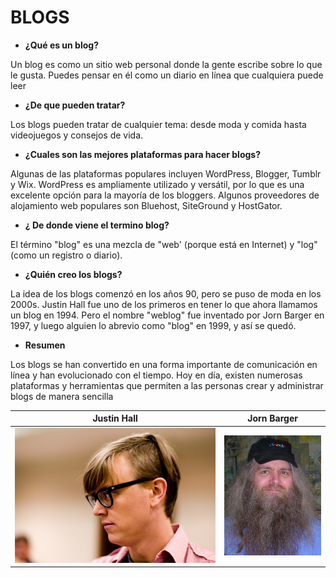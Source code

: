 # BLOGS

- __¿Qué es un blog?__

Un blog es como un sitio web personal donde la gente escribe sobre lo que le gusta. Puedes pensar en él como un diario en línea que
cualquiera puede leer

- __¿De que pueden tratar?__

Los blogs pueden tratar de cualquier tema: desde moda y comida hasta videojuegos y consejos de vida.

- __¿Cuales son las mejores plataformas para hacer blogs?__

Algunas de las plataformas populares incluyen WordPress, Blogger, Tumblr y Wix. WordPress es ampliamente utilizado y versátil, por lo que es una excelente opción para la mayoría de los bloggers.  Algunos proveedores de alojamiento web populares son Bluehost, SiteGround y HostGator.

- __¿ De donde viene el termino blog?__

El término "blog" es una mezcla de "web' (porque está en Internet) y "log" (como un registro o diario).

- __¿Quién creo los blogs?__

La idea de los blogs comenzó en los años 90, pero se puso de moda en los 2000s. Justin Hall fue uno de los primeros en tener lo que ahora llamamos un blog en 1994. Pero el nombre "weblog" fue inventado por Jorn Barger en 1997, y luego alguien lo abrevio como "blog" en 1999, y así se quedó.

- __Resumen__

Los blogs se han convertido en una forma importante de comunicación en línea y han evolucionado con el tiempo. Hoy en día, existen numerosas plataformas y herramientas que permiten a las personas crear y administrar blogs de manera sencilla

|Justin Hall|Jorn Barger|
|:----------:|:----------:|
|![U+200E](https://github.com/aaron-szz/BLOGS/blob/main/1398804504_241ee98a23_b.jpg "imagen")|![U+200E](https://github.com/aaron-szz/BLOGS/blob/main/Jornbarger.jpg "imagen")|
